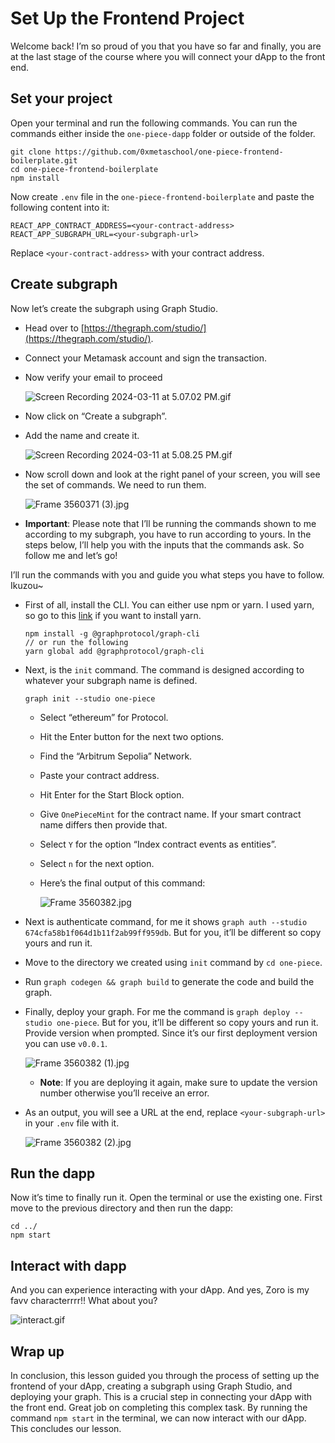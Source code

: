 # Set Up the Frontend Project

Welcome back! I’m so proud of you that you have so far and finally, you are at the last stage of the course where you will connect your dApp to the front end. 

## Set your project

Open your terminal and run the following commands. You can run the commands either inside the `one-piece-dapp` folder or outside of the folder.

```
git clone https://github.com/0xmetaschool/one-piece-frontend-boilerplate.git
cd one-piece-frontend-boilerplate
npm install
```

Now create `.env` file in the `one-piece-frontend-boilerplate` and paste the following content into it:

```
REACT_APP_CONTRACT_ADDRESS=<your-contract-address>
REACT_APP_SUBGRAPH_URL=<your-subgraph-url>
```

Replace `<your-contract-address>` with your contract address.

## Create subgraph

Now let’s create the subgraph using Graph Studio.

- Head over to [https://thegraph.com/studio/](https://thegraph.com/studio/).
- Connect your Metamask account and sign the transaction.
- Now verify your email to proceed
    
    ![Screen Recording 2024-03-11 at 5.07.02 PM.gif](https://github.com/0xmetaschool/Learning-Projects/blob/main/assests_for_all/one-piece-dapp/Set%20Up%20the%20Frontend%20Project/Screen_Recording_2024-03-11_at_5.07.02_PM.gif?raw=true)
    
- Now click on “Create a subgraph”.
- Add the name and create it.
    
    ![Screen Recording 2024-03-11 at 5.08.25 PM.gif](https://github.com/0xmetaschool/Learning-Projects/blob/main/assests_for_all/one-piece-dapp/Set%20Up%20the%20Frontend%20Project/Screen_Recording_2024-03-11_at_5.08.25_PM.gif?raw=true)
    

- Now scroll down and look at the right panel of your screen, you will see the set of commands. We need to run them.
    
    ![Frame 3560371 (3).jpg](https://github.com/0xmetaschool/Learning-Projects/blob/main/assests_for_all/one-piece-dapp/Set%20Up%20the%20Frontend%20Project/Frame_3560371_(3).jpg?raw=true)
    

- **Important**: Please note that I’ll be running the commands shown to me according to my subgraph, you have to run according to yours. In the steps below, I’ll help you with the inputs that the commands ask. So follow me and let’s go!

I’ll run the commands with you and guide you what steps you have to follow. Ikuzou~

- First of all, install the CLI. You can either use npm or yarn. I used yarn, so go to this [link](https://classic.yarnpkg.com/lang/en/docs/install/#mac-stable) if you want to install yarn.
    
    ```
    npm install -g @graphprotocol/graph-cli
    // or run the following
    yarn global add @graphprotocol/graph-cli
    ```
    
- Next, is the `init` command. The command is designed according to whatever your subgraph name is defined.
    
    ```
    graph init --studio one-piece
    ```
    
    - Select “ethereum” for Protocol.
    - Hit the Enter button for the next two options.
    - Find the “Arbitrum Sepolia” Network.
    - Paste your contract address.
    - Hit Enter for the Start Block option.
    - Give `OnePieceMint` for the contract name. If your smart contract name differs then provide that.
    - Select `Y` for the option “Index contract events as entities”.
    - Select `n` for the next option.
    - Here’s the final output of this command:
        
        ![Frame 3560382.jpg](https://github.com/0xmetaschool/Learning-Projects/blob/main/assests_for_all/one-piece-dapp/Set%20Up%20the%20Frontend%20Project/Frame_3560382.jpg?raw=true)
        
- Next is authenticate command, for me it shows `graph auth --studio 674cfa58b1f064d1b11f2ab99ff959db`. But for you, it’ll be different so copy yours and run it.
- Move to the directory we created using `init` command by `cd one-piece`.
- Run `graph codegen && graph build` to generate the code and build the graph.
- Finally, deploy your graph. For me the command is `graph deploy --studio one-piece`. But for you, it’ll be different so copy yours and run it. Provide version when prompted. Since it’s our first deployment version you can use `v0.0.1`.
    
    ![Frame 3560382 (1).jpg](https://github.com/0xmetaschool/Learning-Projects/blob/main/assests_for_all/one-piece-dapp/Set%20Up%20the%20Frontend%20Project/Frame_3560382_(1).jpg?raw=true)
    
    - **Note**: If you are deploying it again, make sure to update the version number otherwise you’ll receive an error.
- As an output, you will see a URL at the end, replace `<your-subgraph-url>` in your `.env` file with it.
    
    ![Frame 3560382 (2).jpg](https://github.com/0xmetaschool/Learning-Projects/blob/main/assests_for_all/one-piece-dapp/Set%20Up%20the%20Frontend%20Project/Frame_3560382_(2).jpg?raw=true)
    

## Run the dapp

Now it’s time to finally run it. Open the terminal or use the existing one. First move to the previous directory and then run the dapp:

```
cd ../ 
npm start
```

## Interact with dapp

And you can experience interacting with your dApp. And yes, Zoro is my favv characterrrr!! What about you?

![interact.gif](https://github.com/0xmetaschool/Learning-Projects/blob/main/assests_for_all/one-piece-dapp/Set%20Up%20the%20Frontend%20Project/interact.gif?raw=true)

## Wrap up

In conclusion, this lesson guided you through the process of setting up the frontend of your dApp, creating a subgraph using Graph Studio, and deploying your graph. This is a crucial step in connecting your dApp with the front end. Great job on completing this complex task. By running the command `npm start` in the terminal, we can now interact with our dApp. This concludes our lesson.